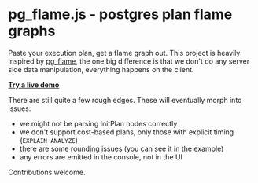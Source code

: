 # pg_flame.js - postgres plan flame graphs

Paste your execution plan, get a flame graph out. This project is heavily inspired by [pg_flame](https://github.com/mgartner/pg_flame), the one big difference is that we don't do any server side data manipulation, everything happens on the client.

[**Try a live demo**](https://kokes.github.io/pg_flame.js/index.html)

There are still quite a few rough edges. These will eventually morph into issues:

- we might not be parsing InitPlan nodes correctly
- we don't support cost-based plans, only those with explicit timing (`EXPLAIN ANALYZE`)
- there are some rounding issues (you can see it in the example)
- any errors are emitted in the console, not in the UI

Contributions welcome.
